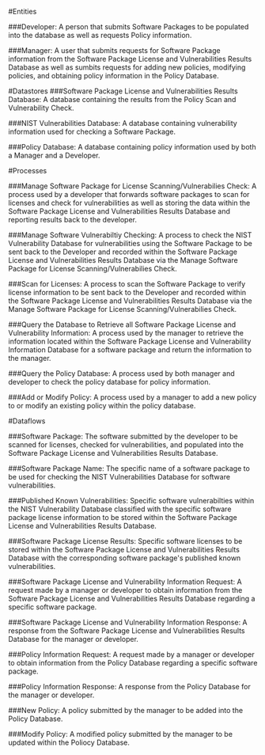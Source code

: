 #Entities

###Developer: 
A person that submits Software Packages to be populated into the database as well as requests Policy information.

###Manager: 
A user that submits requests for Software  Package information from the Software Package License and Vulnerabilities Results Database as well as sumbits requests for adding new policies, modifying policies, and obtaining policy information in the Policy Database.

#Datastores
###Software Package License and Vulnerabilities Results Database: 
A database containing the results from the Policy Scan and Vulnerability Check.

###NIST Vulnerabilities Database: 
A database containing vulnerability information used for checking a Software Package.

###Policy Database: 
A database containing policy information used by both a Manager and a Developer.

#Processes

###Manage Software Package for License Scanning/Vulnerabilies Check: 
A process used by a developer that forwards software packages to scan for licenses and check for vulnerabilities as well as storing the data within the Software Package License and Vulnerabilities Results Database and reporting results back to the developer.

###Manage Software Vulnerabiltiy Checking: 
A process to check the NIST Vulnerability Database for vulnerabilities using the Software Package to be sent back to the Developer and recorded within the Software Package License and Vulnerabilities Results Database via the Manage Software Package for License Scanning/Vulnerabilies Check.

###Scan for Licenses: 
A process to scan the Software Package to verify license information to be sent back to the Developer and recorded within the Software Package License and Vulnerabilities Results Database via the Manage Software Package for License Scanning/Vulnerabilies Check.

###Query the Database to Retrieve all Software Package License and Vulnerability Information: 
A process used by the manager to retrieve the information located within the Software Package License and Vulnerability Information Database for a software package and return the information to the manager.

###Query the Policy Database: 
A process used by both manager and developer to check the policy database for policy information.

###Add or Modify Policy: 
A process used by a manager to add a new policy to or modify an existing policy within the policy database.

#Dataflows

###Software Package: 
The software submitted by the developer to be scanned for licenses, checked for vulnerabilities, and populated into the Software Package License and Vulnerabilities Results Database.

###Software Package Name: 
The specific name of a software package to be used for checking the NIST Vulnerabilities Database for software vulnerabilities.

###Published Known Vulnerabilities: 
Specific software vulnerabilties within the NIST Vulnerability Database classified with the specific software package license information to be stored within the Software Package License and Vulnerabilities Results Database.

###Software Package License Results: 
Specific software licenses to be stored within the Software Package License and Vulnerabilities Results Database with the corresponding software package's published known vulnerabilities.

###Software Package License and Vulnerability Information Request: 
A request made by a manager or developer to obtain information from the Software Package License and Vulnerabilities Results Database regarding a specific software package.

###Software Package License and Vulnerability Information Response: 
A response from the Software Package License and Vulnerabilities Results Database for the manager or developer.

###Policy Information Request: 
A request made by a manager or developer to obtain information from the Policy Database regarding a specific software package.

###Policy Information Response: 
A response from the Policy Database for the manager or developer.

###New Policy: 
A policy submitted by the manager to be added into the Policy Database.

###Modify Policy: 
A modified policy submitted by the manager to be updated within the Poliocy Database.
